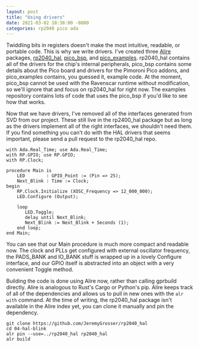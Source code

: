 ```yaml
---
layout: post
title: "Using drivers"
date: 2021-03-02 18:38:00 -0800
categories: rp2040 pico ada
---
```

Twiddling bits in registers doesn't make the most intuitive, readable, or portable code. This is why we write drivers. I've created three [Alire](https://alire.ada.dev/) packages, [rp2040_hal](https://github.com/JeremyGrosser/rp2040_hal), [pico_bsp](https://github.com/JeremyGrosser/pico_bsp), and [pico_examples](https://github.com/JeremyGrosser/pico_examples). rp2040_hal contains all of the drivers for the chip's internal peripherals, pico_bsp contains some details about the Pico board and drivers for the Pimoroni Pico addons, and pico_examples contains, you guessed it, example code. At the moment, pico_bsp cannot be used with the Ravenscar runtime without modification, so we'll ignore that and focus on rp2040_hal for right now. The examples repository contains lots of code that uses the pico_bsp if you'd like to see how that works.

Now that we have drivers, I've removed all of the interfaces generated from SVD from our project. These still live in the rp2400_hal package but as long as the drivers implement all of the right interfaces, we shouldn't need them. If you find something you can't do with the HAL drivers that seems important, please send a pull request to the rp2040_hal repo.

	with Ada.Real_Time; use Ada.Real_Time;
	with RP.GPIO; use RP.GPIO;
	with RP.Clock;

	procedure Main is
		LED        : GPIO_Point := (Pin => 25);
		Next_Blink : Time := Clock;
	begin
		RP.Clock.Initialize (XOSC_Frequency => 12_000_000);
		LED.Configure (Output);

		loop
		   LED.Toggle;
		   delay until Next_Blink;
		   Next_Blink := Next_Blink + Seconds (1);
		end loop;
	end Main;

You can see that our Main procedure is much more compact and readable now. The clock and PLLs get configured with external oscillator frequency, the PADS_BANK and IO_BANK stuff is wrapped up in a lovely Configure interface, and our GPIO itself is abstracted into an object with a very convenient Toggle method.

Building the code is done using Alire now, rather than calling gprbuild directly. Alire is analogous to Rust's Cargo or Python's pip. Alire keeps track of all of the dependencies and allows us to pull in new ones with the `alr with` command. At the time of writing, the rp2040_hal package isn't available in the Alire index yet, you can clone it manually and pin the dependency.

	git clone https://github.com/JeremyGrosser/rp2040_hal
	cd 04-hal-blink
	alr pin --use=../rp2040_hal rp2040_hal
	alr build
